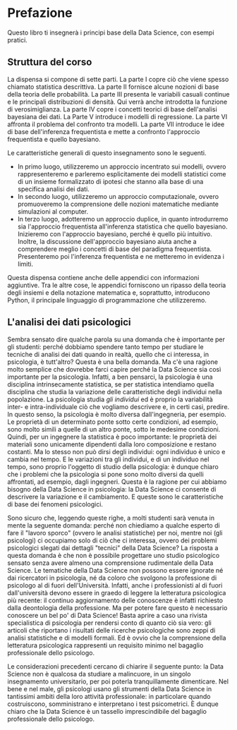 # Prefazione

Questo libro ti insegnerà i principi base della Data Science, con esempi pratici.

## Struttura del corso

La dispensa si compone di sette parti. La parte I copre ciò che viene spesso chiamato statistica descrittiva. La parte II fornisce alcune nozioni di base della teoria delle probabilità. La parte III presenta le variabili casuali continue e le principali distribuzioni di densità. Qui verrà anche introdotta la funzione di verosimiglianza. La parte IV copre i concetti teorici di base dell'analisi bayesiana dei dati. La Parte V introduce i modelli di regressione. La parte VI affronta il problema del confronto tra modelli. La parte VII introduce le idee di base dell'inferenza frequentista e mette a confronto l'approccio frequentista e quello bayesiano.

Le caratteristiche generali di questo insegnamento sono le seguenti.

- In primo luogo, utilizzeremo un approccio incentrato sui modelli, ovvero rappresenteremo e parleremo esplicitamente dei modelli statistici come di un insieme formalizzato di ipotesi che stanno alla base di una specifica analisi dei dati.
- In secondo luogo, utilizzeremo un approccio computazionale, ovvero promuoveremo la comprensione delle nozioni matematiche mediante simulazioni al computer.
- In terzo luogo, adotteremo un approccio duplice, in quanto introdurremo sia l'approccio frequentista all'inferenza statistica che quello bayesiano. Inizieremo con l'approccio bayesiano, perché è quello più intuitivo. Inoltre, la discussione dell'approccio bayesiano aiuta anche a comprendere meglio i concetti di base del paradigma frequentista. Presenteremo poi l'inferenza frequentista e ne metteremo in evidenza i limiti.

Questa dispensa contiene anche delle appendici con informazioni aggiuntive. Tra le altre cose, le appendici forniscono un ripasso della teoria degli insiemi e della notazione matematica e, soprattutto, introducono Python, il principale linguaggio di programmazione che utilizzeremo.

## L'analisi dei dati psicologici

Sembra sensato dire qualche parola su una domanda che è importante per gli studenti: perché dobbiamo spendere tanto tempo per studiare le tecniche di analisi dei dati quando in realtà, quello che ci interessa, in psicologia, è tutt'altro? Questa è una bella domanda. Ma c'è una ragione molto semplice che dovrebbe farci capire perché la Data Science sia così importante per la psicologia. Infatti, a ben pensarci, la psicologia è una disciplina intrinsecamente statistica, se per statistica intendiamo quella disciplina che studia la variazione delle caratteristiche degli individui nella popolazione. La psicologia studia _gli individui_ ed è proprio la variabilità inter- e intra-individuale ciò che vogliamo descrivere e, in certi casi, predire. In questo senso, la psicologia è molto diversa dall'ingegneria, per esempio. Le proprietà di un determinato ponte sotto certe condizioni, ad esempio, sono molto simili a quelle di un altro ponte, sotto le medesime condizioni. Quindi, per un ingegnere la statistica è poco importante: le proprietà dei materiali sono unicamente dipendenti dalla loro composizione e restano costanti. Ma lo stesso non può dirsi degli individui: ogni individuo è unico e cambia nel tempo. E le variazioni tra gli individui, e di un individuo nel tempo, sono proprio l'oggetto di studio della psicologia: è dunque chiaro che i problemi che la psicologia si pone sono molto diversi da quelli affrontati, ad esempio, dagli ingegneri. Questa è la ragione per cui abbiamo bisogno della Data Science in psicologia: la Data Science ci consente di descrivere la variazione e il cambiamento. E queste sono le caratteristiche di base dei fenomeni psicologici.

Sono sicuro che, leggendo queste righe, a molti studenti sarà venuta in mente la seguente domanda: perché non chiediamo a qualche esperto di fare il "lavoro sporco" (ovvero le analisi statistiche) per noi, mentre noi (gli psicologi) ci occupiamo solo di ciò che ci interessa, ovvero dei problemi psicologici slegati dai dettagli "tecnici" della Data Science? La risposta a questa domanda è che non è possibile progettare uno studio psicologico sensato senza avere almeno una comprensione rudimentale della Data Science. Le tematiche della Data Science non possono essere ignorate né dai ricercatori in psicologia, né da coloro che svolgono la professione di psicologo al di fuori dell'Università. Infatti, anche i professionisti al di fuori dall'università devono essere in graedo di leggere la letteratura psicologica più recente: il continuo aggiornamento delle conoscenze è infatti richiesto dalla deontologia della professione. Ma per potere fare questo è necessario conoscere un bel po' di Data Science! Basta aprire a caso una rivista specialistica di psicologia per rendersi conto di quanto ciò sia vero: gli articoli che riportano i risultati delle ricerche psicologiche sono zeppi di analisi statistiche e di modelli formali. Ed è ovvio che la comprensione della letteratura psicologica rappresenti un requisito minimo nel bagaglio professionale dello psicologo.

Le considerazioni precedenti cercano di chiarire il seguente punto: la Data Science non è qualcosa da studiare a malincuore, in un singolo insegnamento universitario, per poi poterla tranquillamente dimenticare. Nel bene e nel male, gli psicologi usano gli strumenti della Data Science in tantissimi ambiti della loro attività professionale: in particolare quando costruiscono, somministrano e interpretano i test psicometrici. È dunque chiaro che la Data Science è un tassello imprescindibile del bagaglio professionale dello psicologo.
